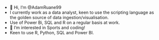 - 👋 Hi, I’m @AdamRuane99
- I currently work as a data analyst, keen to use the scripting language as the golden source of data ingestion/visualisation.
- Use of Power Bi, SQL and R on a regular basis at work. 
- 👀 I’m interested in Sports and coding! 
- Keen to use R, Python, SQL and Power BI.

<!---
AdamRuane99/AdamRuane99 is a ✨ special ✨ repository because its `README.md` (this file) appears on your GitHub profile.
You can click the Preview link to take a look at your changes.
--->
